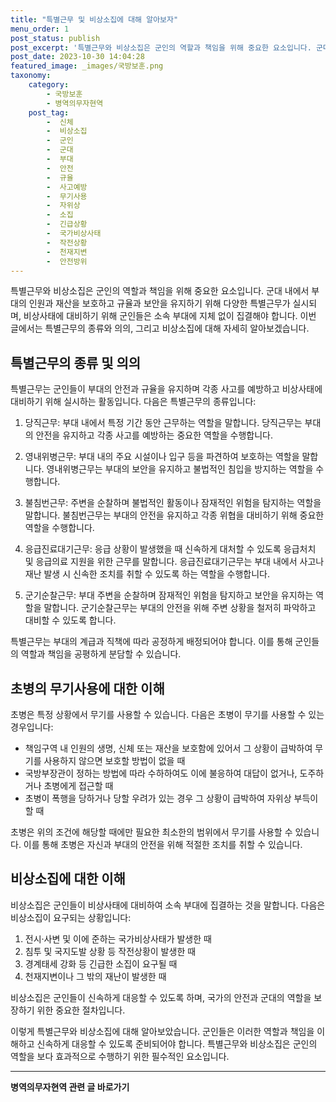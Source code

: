 ```yaml
---
title: "특별근무 및 비상소집에 대해 알아보자"
menu_order: 1
post_status: publish
post_excerpt: '특별근무와 비상소집은 군인의 역할과 책임을 위해 중요한 요소입니다. 군대 내에서 부대의 인원과 재산을 보호하고 규율과 보안을 유지하기 위해 다양한 특별근무가 실시되며, 비상사태에 대비하기 위해 군인들은 소속 부대에 지체 없이 집결해야 합니다. 이번 글에서는 특별근무의 종류와 의의, 그리고 비상소집에 대해 자세히 알아보겠습니다.'
post_date: 2023-10-30 14:04:28
featured_image: _images/국방보훈.png
taxonomy:
    category:
        - 국방보훈
        - 병역의무자현역
    post_tag:
        -  신체
        -  비상소집
        -  군인
        -  군대
        -  부대
        -  안전
        -  규율
        -  사고예방
        -  무기사용
        -  자위상
        -  소집
        -  긴급상황
        -  국가비상사태
        -  작전상황
        -  천재지변
        -  안전방위
---
```




특별근무와 비상소집은 군인의 역할과 책임을 위해 중요한 요소입니다. 군대 내에서 부대의 인원과 재산을 보호하고 규율과 보안을 유지하기 위해 다양한 특별근무가 실시되며, 비상사태에 대비하기 위해 군인들은 소속 부대에 지체 없이 집결해야 합니다. 이번 글에서는 특별근무의 종류와 의의, 그리고 비상소집에 대해 자세히 알아보겠습니다.

## 특별근무의 종류 및 의의

특별근무는 군인들이 부대의 안전과 규율을 유지하며 각종 사고를 예방하고 비상사태에 대비하기 위해 실시하는 활동입니다. 다음은 특별근무의 종류입니다:

1. 당직근무: 부대 내에서 특정 기간 동안 근무하는 역할을 말합니다. 당직근무는 부대의 안전을 유지하고 각종 사고를 예방하는 중요한 역할을 수행합니다.

2. 영내위병근무: 부대 내의 주요 시설이나 입구 등을 파견하여 보호하는 역할을 말합니다. 영내위병근무는 부대의 보안을 유지하고 불법적인 침입을 방지하는 역할을 수행합니다.

3. 불침번근무: 주변을 순찰하며 불법적인 활동이나 잠재적인 위험을 탐지하는 역할을 말합니다. 불침번근무는 부대의 안전을 유지하고 각종 위협을 대비하기 위해 중요한 역할을 수행합니다.

4. 응급진료대기근무: 응급 상황이 발생했을 때 신속하게 대처할 수 있도록 응급처치 및 응급의료 지원을 위한 근무를 말합니다. 응급진료대기근무는 부대 내에서 사고나 재난 발생 시 신속한 조치를 취할 수 있도록 하는 역할을 수행합니다.

5. 군기순찰근무: 부대 주변을 순찰하며 잠재적인 위험을 탐지하고 보안을 유지하는 역할을 말합니다. 군기순찰근무는 부대의 안전을 위해 주변 상황을 철저히 파악하고 대비할 수 있도록 합니다.

특별근무는 부대의 계급과 직책에 따라 공정하게 배정되어야 합니다. 이를 통해 군인들의 역할과 책임을 공평하게 분담할 수 있습니다.

## 초병의 무기사용에 대한 이해

초병은 특정 상황에서 무기를 사용할 수 있습니다. 다음은 초병이 무기를 사용할 수 있는 경우입니다:

- 책임구역 내 인원의 생명, 신체 또는 재산을 보호함에 있어서 그 상황이 급박하여 무기를 사용하지 않으면 보호할 방법이 없을 때
- 국방부장관이 정하는 방법에 따라 수하하여도 이에 불응하여 대답이 없거나, 도주하거나 초병에게 접근할 때
- 초병이 폭행을 당하거나 당할 우려가 있는 경우 그 상황이 급박하여 자위상 부득이할 때

초병은 위의 조건에 해당할 때에만 필요한 최소한의 범위에서 무기를 사용할 수 있습니다. 이를 통해 초병은 자신과 부대의 안전을 위해 적절한 조치를 취할 수 있습니다.

## 비상소집에 대한 이해

비상소집은 군인들이 비상사태에 대비하여 소속 부대에 집결하는 것을 말합니다. 다음은 비상소집이 요구되는 상황입니다:

1. 전시·사변 및 이에 준하는 국가비상사태가 발생한 때
2. 침투 및 국지도발 상황 등 작전상황이 발생한 때
3. 경계태세 강화 등 긴급한 소집이 요구될 때
4. 천재지변이나 그 밖의 재난이 발생한 때

비상소집은 군인들이 신속하게 대응할 수 있도록 하며, 국가의 안전과 군대의 역할을 보장하기 위한 중요한 절차입니다.

이렇게 특별근무와 비상소집에 대해 알아보았습니다. 군인들은 이러한 역할과 책임을 이해하고 신속하게 대응할 수 있도록 준비되어야 합니다. 특별근무와 비상소집은 군인의 역할을 보다 효과적으로 수행하기 위한 필수적인 요소입니다.
<!-- wp:separator -->
<hr class="wp-block-separator has-alpha-channel-opacity"/>
<!-- /wp:separator -->

<!-- wp:group {"backgroundColor":"base","layout":{"type":"constrained"}} -->
<div class="wp-block-group has-base-background-color has-background"><!-- wp:paragraph {"align":"center","fontSize":"medium"} -->
<p class="has-text-align-center has-large-font-size"><strong>병역의무자현역 관련 글 바로가기</strong></p>
<!-- /wp:paragraph -->


<!-- wp:latest-posts {"categories":[{"id":9912,"count":19,"description":"","link":"https://uknowlaw.com/category/%eb%b3%91%ec%97%ad%ec%9d%98%eb%ac%b4%ec%9e%90%ed%98%84%ec%97%ad/","name":"병역의무자현역","slug":"병역의무자현역","taxonomy":"category","parent":0,"meta":[],"_links":{"self":[{"href":"https://uknowlaw.com/wp-json/wp/v2/categories/9912"}],"collection":[{"href":"https://uknowlaw.com/wp-json/wp/v2/categories"}],"about":[{"href":"https://uknowlaw.com/wp-json/wp/v2/taxonomies/category"}],"wp:post_type":[{"href":"https://uknowlaw.com/wp-json/wp/v2/posts?categories=9912"}],"curies":[{"name":"wp","href":"https://api.w.org/{rel}","templated":true}]}}],"postsToShow":100,"excerptLength":28,"postLayout":"grid","columns":2,"featuredImageAlign":"left","featuredImageSizeSlug":"large","fontSize":18px} /--></div>
<!-- /wp:group -->
